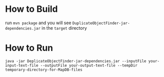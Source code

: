 How to Build
============
run `mvn package` and you will see `DuplicateObjectFinder-jar-dependencies.jar` in the `target` directory

How to Run
==========
`java -jar DeplicateObjectFinder-jar-dependencies.jar --inputFile your-input-text-file --outputFile your-output-text-file --tempDir temporary-directory-for-MapDB-files`
